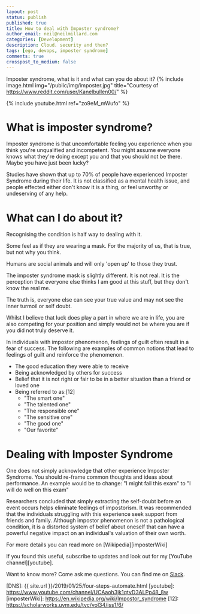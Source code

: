 ```yaml
---
layout: post
status: publish
published: true
title: How to deal with Imposter syndrome?
author_email: neil@neilmillard.com
categories: [Development]
description: Cloud. security and then?
tags: [ego, devops, imposter syndrome]
comments: true
crosspost_to_medium: false
---
```

Imposter syndrome, what is it and what can you do about it?
{% include image.html
img="/public/img/imposter.jpg"
title="Courtesy of https://www.reddit.com/user/Kanelbullen00/" %}

{% include youtube.html
ref="zo9eM_mWufo"
%}

What is imposter syndrome?
==========

Imposter syndrome is that uncomfortable feeling you experience when you think you're unqualified and incompetent.
You might assume everyone knows what they're doing except you and that you should not be there.
Maybe you have just been lucky?

Studies have shown that up to 70% of people have experienced Imposter Syndrome during their life.
It is not classified as a mental health issue, and people effected either don't know it is a thing, or feel unworthy
or undeserving of any help.

What can I do about it?
===============
Recognising the condition is half way to dealing with it.

Some feel as if they are wearing a mask. For the majority of us, that is true, but not why you think.

Humans are social animals and will only 'open up' to those they trust.

The imposter syndrome mask is slightly different. It is not real. It is the perception that everyone else thinks I am
good at this stuff, but they don't know the real me.

The truth is, everyone else can see your true value and may not see the inner turmoil or self doubt.

Whilst I believe that luck does play a part in where we are in life, you are also competing for your position and
simply would not be where you are if you did not truly deserve it.

In individuals with impostor phenomenon, feelings of guilt often result in a fear of success.
The following are examples of common notions that lead to feelings of guilt and reinforce the phenomenon.

* The good education they were able to receive
* Being acknowledged by others for success
* Belief that it is not right or fair to be in a better situation than a friend or loved one
* Being referred to as:[12]
  - "The smart one"
  - "The talented one"
  - "The responsible one"
  - "The sensitive one"
  - "The good one"
  - "Our favorite"

Dealing with Imposter Syndrome
=========
One does not simply acknowledge that other experience Imposter Syndrome.
You should re-frame common thoughts and ideas about performance. An example would be to change:
"I might fail this exam" to "I will do well on this exam"


Researchers concluded that simply extracting the self-doubt before an event occurs helps eliminate feelings of
impostorism. It was recommended that the individuals struggling with this experience seek support from friends and
family. Although impostor phenomenon is not a pathological condition, it is a distorted system of belief about oneself
that can have a powerful negative impact on an individual's valuation of their own worth.


For more details you can read more on [Wikipedia][imposterWiki]

If you found this useful, subscribe to updates and look out for my [YouTube channel][youtube].

Want to know more? Come ask me questions. You can find me on [Slack]({{site.data.slack.invite}}).


[DNS]: {{ site.url }}/2019/01/25/four-steps-automate.html
[youtube]: https://www.youtube.com/channel/UCAaoh3jk1qtvD3ALPp48_8w
[imposterWiki]: https://en.wikipedia.org/wiki/Impostor_syndrome
[12]: https://scholarworks.uvm.edu/tvc/vol34/iss1/6/
